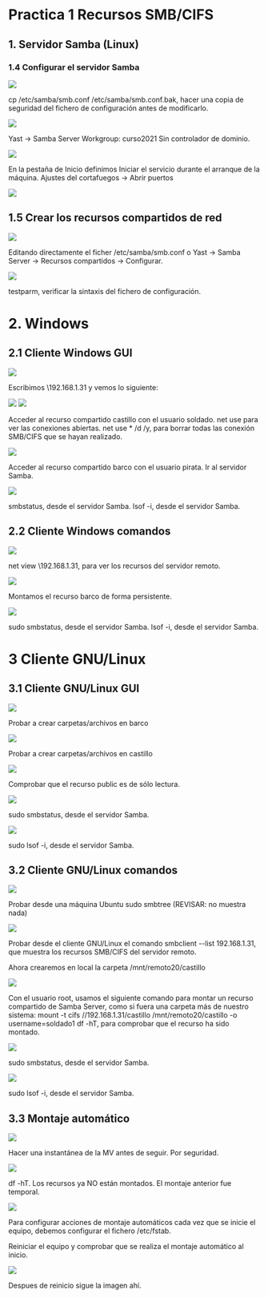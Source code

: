 # Practica 1 Recursos SMB/CIFS

## 1. Servidor Samba (Linux)
### 1.4 Configurar el servidor Samba
![](https://github.com/DAVIDQR22/add20-21-david-quintero/blob/master/U2/Practica1/Recursos-SMB-CIFS/imagenes/samba2.png)

cp /etc/samba/smb.conf /etc/samba/smb.conf.bak, hacer una copia de seguridad del fichero de configuración antes de modificarlo.

![](https://github.com/DAVIDQR22/add20-21-david-quintero/blob/master/U2/Practica1/Recursos-SMB-CIFS/imagenes/samba1.4-1.png)

Yast -> Samba Server
Workgroup: curso2021
Sin controlador de dominio.

![](https://github.com/DAVIDQR22/add20-21-david-quintero/blob/master/U2/Practica1/Recursos-SMB-CIFS/imagenes/samba1.4-2.png)

En la pestaña de Inicio definimos
Iniciar el servicio durante el arranque de la máquina.
Ajustes del cortafuegos -> Abrir puertos

![](https://github.com/DAVIDQR22/add20-21-david-quintero/blob/master/U2/Practica1/Recursos-SMB-CIFS/imagenes/samba1.4-3.png)

## 1.5 Crear los recursos compartidos de red
![](https://github.com/DAVIDQR22/add20-21-david-quintero/blob/master/U2/Practica1/Recursos-SMB-CIFS/imagenes/samba1.5-1.PNG)

Editando directamente el ficher /etc/samba/smb.conf o 
Yast -> Samba Server -> Recursos compartidos -> Configurar.

![](https://github.com/DAVIDQR22/add20-21-david-quintero/blob/master/U2/Practica1/Recursos-SMB-CIFS/imagenes/samba1.5-2.png)

testparm, verificar la sintaxis del fichero de configuración.

# 2. Windows
## 2.1 Cliente Windows GUI
![](https://github.com/DAVIDQR22/add20-21-david-quintero/blob/master/U2/Practica1/Recursos-SMB-CIFS/imagenes/samba2.1-1.PNG)

Escribimos \\192.168.1.31 y vemos lo siguiente:

![](https://github.com/DAVIDQR22/add20-21-david-quintero/blob/master/U2/Practica1/Recursos-SMB-CIFS/imagenes/samba2.1-2.PNG)
![](https://github.com/DAVIDQR22/add20-21-david-quintero/blob/master/U2/Practica1/Recursos-SMB-CIFS/imagenes/samba2.1-3.PNG)

Acceder al recurso compartido castillo con el usuario soldado.
net use para ver las conexiones abiertas.
net use * /d /y, para borrar todas las conexión SMB/CIFS que se hayan realizado.

![](https://github.com/DAVIDQR22/add20-21-david-quintero/blob/master/U2/Practica1/Recursos-SMB-CIFS/imagenes/samba2.1-5.PNG)

Acceder al recurso compartido barco con el usuario pirata.
Ir al servidor Samba.

![](https://github.com/DAVIDQR22/add20-21-david-quintero/blob/master/U2/Practica1/Recursos-SMB-CIFS/imagenes/samba2.1-4.PNG)

smbstatus, desde el servidor Samba.
lsof -i, desde el servidor Samba.


## 2.2 Cliente Windows comandos
![](https://github.com/DAVIDQR22/add20-21-david-quintero/blob/master/U2/Practica1/Recursos-SMB-CIFS/imagenes/enviar2.2-1.PNG)

net view \\192.168.1.31, para ver los recursos del servidor remoto.

![](https://github.com/DAVIDQR22/add20-21-david-quintero/blob/master/U2/Practica1/Recursos-SMB-CIFS/imagenes/enviar2.2-2.PNG)

Montamos el recurso barco de forma persistente.

![](https://github.com/DAVIDQR22/add20-21-david-quintero/blob/master/U2/Practica1/Recursos-SMB-CIFS/imagenes/enviar2.2-3.PNG)

sudo smbstatus, desde el servidor Samba.
lsof -i, desde el servidor Samba.

# 3 Cliente GNU/Linux
## 3.1 Cliente GNU/Linux GUI

![](https://github.com/DAVIDQR22/add20-21-david-quintero/blob/master/U2/Practica1/Recursos-SMB-CIFS/imagenes/samba3.1-2.PNG)

Probar a crear carpetas/archivos en barco

![](https://github.com/DAVIDQR22/add20-21-david-quintero/blob/master/U2/Practica1/Recursos-SMB-CIFS/imagenes/samba3.1-3.PNG)

Probar a crear carpetas/archivos en castillo

![](https://github.com/DAVIDQR22/add20-21-david-quintero/blob/master/U2/Practica1/Recursos-SMB-CIFS/imagenes/samba3.1-4.PNG)

Comprobar que el recurso public es de sólo lectura.

![](https://github.com/DAVIDQR22/add20-21-david-quintero/blob/master/U2/Practica1/Recursos-SMB-CIFS/imagenes/samba3.1-5.PNG)

sudo smbstatus, desde el servidor Samba.

![](https://github.com/DAVIDQR22/add20-21-david-quintero/blob/master/U2/Practica1/Recursos-SMB-CIFS/imagenes/samba3.1-6.PNG)

sudo lsof -i, desde el servidor Samba.

## 3.2 Cliente GNU/Linux comandos

![](https://github.com/DAVIDQR22/add20-21-david-quintero/blob/master/U2/Practica1/Recursos-SMB-CIFS/imagenes/samba3.2-1.PNG)

Probar desde una máquina Ubuntu sudo smbtree (REVISAR: no muestra nada)


![](https://github.com/DAVIDQR22/add20-21-david-quintero/blob/master/U2/Practica1/Recursos-SMB-CIFS/imagenes/samba3.2-2.PNG)

Probar desde el cliente GNU/Linux el comando smbclient --list 192.168.1.31, 
que muestra los recursos SMB/CIFS del servidor remoto.

Ahora crearemos en local la carpeta /mnt/remoto20/castillo

![](https://github.com/DAVIDQR22/add20-21-david-quintero/blob/master/U2/Practica1/Recursos-SMB-CIFS/imagenes/samba3.2-3.PNG)

Con el usuario root, usamos el siguiente comando para montar un recurso compartido de Samba Server, como si fuera una carpeta más de nuestro sistema: mount -t cifs //192.168.1.31/castillo /mnt/remoto20/castillo -o username=soldado1
df -hT, para comprobar que el recurso ha sido montado.

![](https://github.com/DAVIDQR22/add20-21-david-quintero/blob/master/U2/Practica1/Recursos-SMB-CIFS/imagenes/samba3.2-4.PNG)

sudo smbstatus, desde el servidor Samba.

![](https://github.com/DAVIDQR22/add20-21-david-quintero/blob/master/U2/Practica1/Recursos-SMB-CIFS/imagenes/samba3.2-5.PNG)

sudo lsof -i, desde el servidor Samba.

## 3.3 Montaje automático

![](https://github.com/DAVIDQR22/add20-21-david-quintero/blob/master/U2/Practica1/Recursos-SMB-CIFS/imagenes/samba3.3-1.PNG)

Hacer una instantánea de la MV antes de seguir. Por seguridad.

![](https://github.com/DAVIDQR22/add20-21-david-quintero/blob/master/U2/Practica1/Recursos-SMB-CIFS/imagenes/samba3.3-2.PNG)

df -hT. Los recursos ya NO están montados. El montaje anterior fue temporal.

![](https://github.com/DAVIDQR22/add20-21-david-quintero/blob/master/U2/Practica1/Recursos-SMB-CIFS/imagenes/samba3.3-3.PNG)

Para configurar acciones de montaje automáticos cada vez que se inicie el equipo, debemos configurar el fichero /etc/fstab.

Reiniciar el equipo y comprobar que se realiza el montaje automático al inicio.

![](https://github.com/DAVIDQR22/add20-21-david-quintero/blob/master/U2/Practica1/Recursos-SMB-CIFS/imagenes/samba3.3-4.PNG)

Despues de reinicio sigue la imagen ahí.
